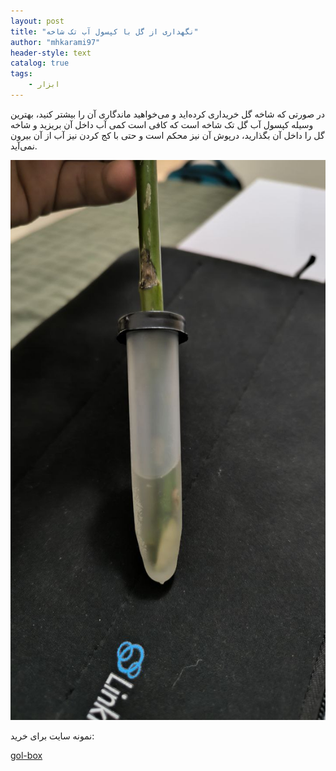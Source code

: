 ```yaml
---
layout: post
title: "نگهداری از گل با کپسول آب تک شاخه"
author: "mhkarami97"
header-style: text
catalog: true
tags:
    - ابزار
---
```


در صورتی که شاخه گل خریداری کرده‌اید و می‌خواهید ماندگاری آن را بیشتر کنید، بهترین وسیله کپسول آب گل تک شاخه است که کافی است کمی آب داخل آن بریزید و شاخه گل را داخل آن بگذارید، درپوش آن نیز محکم است و حتی با کج کردن نیز آب از آن بیرون نمی‌آید.  

![mhkarami97](/img/post/flower.jpg)  

نمونه سایت برای خرید:  

[gol-box](https://gol-box.ir/product/%DA%A9%D9%BE%D8%B3%D9%88%D9%84-%D8%A2%D8%A8-%DA%AF%D9%84-%D8%AA%DA%A9-%D8%B4%D8%A7%D8%AE%D9%87/)  